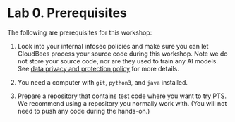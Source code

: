 # Lab 0. Prerequisites 

The following are prerequisites for this workshop:

1. Look into your internal infosec policies and make sure you can let CloudBees process your source code during this workshop. Note we do not store your source code, nor are they used to train any AI models. See [data privacy and protection policy](https://www.launchableinc.com/docs/resources/policies/data-privacy-and-protection/) for more details.

1. You need a computer with `git`, `python3`, and `java` installed.

1. Prepare a repository that contains test code where you want to try PTS. We recommend using a repository you normally work with. (You will not need to push any code during the hands-on.)
